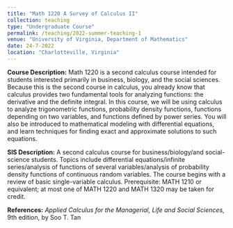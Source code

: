 ```yaml
---
title: "Math 1220 A Survey of Calculus II"
collection: teaching
type: "Undergraduate Course"
permalink: /teaching/2022-summer-teaching-1
venue: "University of Virginia, Department of Mathematics"
date: 24-7-2022
location: "Charlotteville, Virginia"
---
```


**Course Description:** Math 1220 is a second calculus course intended for students interested primarily in business, biology, and the social sciences. Because this is the second course in calculus, you already know that calculus provides two fundamental tools for analyzing functions: the derivative and the definite integral. In this course, we will be using calculus to analyze trigonometric functions, probability density functions, functions depending on two variables, and functions defined by power series. You will also be introduced to mathematical modeling with differential equations, and learn techniques for finding exact and approximate solutions to such equations.

**SIS Description:** A second calculus course for business/biology/and social-science students. Topics include differential equations/infinite series/analysis of functions of several variables/analysis of probability density functions of continuous random variables. The course begins with a review of basic single-variable calculus. Prerequisite: MATH 1210 or equivalent; at most one of MATH 1220 and MATH 1320 may be taken for credit.

**References:**  *Applied Calculus for the Managerial, Life and Social Sciences*, 9th edition, by Soo T. Tan

<!--
Heading 1
======

Nonvanishing of Hecke *L*-functions <br><br>

**Link:** [https://www.math.tamu.edu/undergraduate/research/REU/](https://www.math.tamu.edu/undergraduate/research/REU/)

Heading 2
======

Heading 3
======
-->






